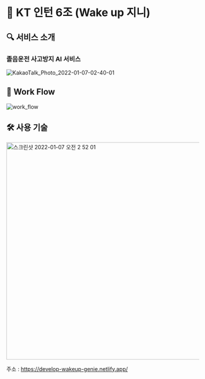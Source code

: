 # 🤩 KT 인턴 6조 (Wake up 지니)

## 🔍 서비스 소개 
### 졸음운전 사고방지 AI 서비스
![KakaoTalk_Photo_2022-01-07-02-40-01](https://user-images.githubusercontent.com/60914410/148426595-3fb55845-b64c-44a6-bde2-961bc151b90b.png)

## 🎯 Work Flow

![work_flow](https://user-images.githubusercontent.com/60914410/148344161-60cd8ad6-6cb0-4606-a131-e27d342743a8.png)


## 🛠️ 사용 기술

<img width="566" alt="스크린샷 2022-01-07 오전 2 52 01" src="https://user-images.githubusercontent.com/60914410/148427884-80abe6ec-8805-4d4a-8488-cb0b9d3506d0.png">

주소 : https://develop-wakeup-genie.netlify.app/
